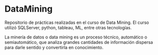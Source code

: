 # DataMining
Repositorio de prácticas realizadas en el curso de Data Mining.
El curso utilizó SQLServer, python, tableau, ML, entre otras tecnologías.

La minería de datos o data mining es un proceso técnico, automático o semiautomático, que analiza grandes cantidades de información dispersa para darle sentido y convertirla en conocimiento.
